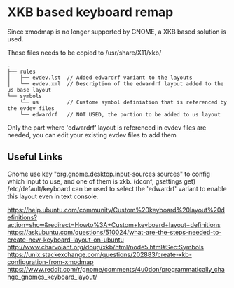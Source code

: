 XKB based keyboard remap
========================
Since xmodmap is no longer supported by GNOME, a XKB based solution is used.

These files needs to be copied to /usr/share/X11/xkb/
```
.
├── rules
│   ├── evdev.lst  // Added edwardrf variant to the layouts
│   └── evdev.xml  // Description of the edwardrf layout added to the us base layout
└── symbols
    └── us         // Custome symbol definiation that is referenced by the evdev files
    └── edwardrf   // NOT USED, the portion to be added to us layout
```

Only the part where 'edwardrf' layout is referenced in evdev files are needed, you can edit your existing evdev files to add them

Useful Links
------------

Gnome use key "org.gnome.desktop.input-sources sources" to config which input to use, and one of them is xkb. (dconf, gsettings get)
/etc/default/keyboard can be used to select the 'edwardrf' variant to enable this layout even in text console.

https://help.ubuntu.com/community/Custom%20keyboard%20layout%20definitions?action=show&redirect=Howto%3A+Custom+keyboard+layout+definitions
https://askubuntu.com/questions/510024/what-are-the-steps-needed-to-create-new-keyboard-layout-on-ubuntu
http://www.charvolant.org/doug/xkb/html/node5.html#Sec:Symbols
https://unix.stackexchange.com/questions/202883/create-xkb-configuration-from-xmodmap
https://www.reddit.com/r/gnome/comments/4u0don/programmatically_change_gnomes_keyboard_layout/

